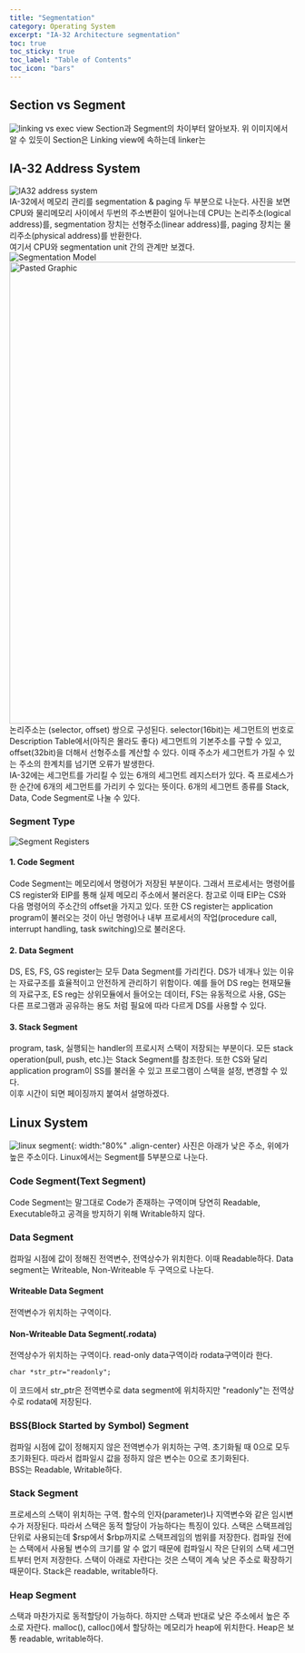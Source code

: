 ```yaml
---
title: "Segmentation"
category: Operating System
excerpt: "IA-32 Architecture segmentation"
toc: true
toc_sticky: true
toc_label: "Table of Contents"
toc_icon: "bars"
---
```

## Section vs Segment
![linking vs exec view](https://user-images.githubusercontent.com/45323902/157174633-eeef7205-dce6-46e6-bddc-d1abe631dff3.png)
Section과 Segment의 차이부터 알아보자. 위 이미지에서 알 수 있듯이 Section은 Linking view에 속하는데 linker는 
## IA-32 Address System
![IA32 address system](https://user-images.githubusercontent.com/45323902/152790702-b40ecef8-5950-4118-a13a-a236450c44c7.png)  
IA-32에서 메모리 관리를 segmentation & paging 두 부분으로 나눈다. 사진을 보면 CPU와 물리메모리 사이에서 두번의 주소변환이 일어나는데 CPU는 논리주소(logical address)를, segmentation 장치는 선형주소(linear address)를, paging 장치는 물리주소(physical address)를 반환한다.  
여기서 CPU와 segmentation unit 간의 관계만 보겠다.  
![Segmentation Model](https://user-images.githubusercontent.com/45323902/152787383-4ecb1827-26ab-46c8-a42f-3130c27f164f.png)   
<img width="814" alt="Pasted Graphic" src="https://user-images.githubusercontent.com/45323902/153807697-5b68a30c-ba2b-479b-9b72-0750580f0021.png">  
논리주소는 (selector, offset) 쌍으로 구성된다. selector(16bit)는 세그먼트의 번호로 Description Table에서(아직은 몰라도 좋다) 세그먼트의 기본주소를 구할 수 있고, offset(32bit)을 더해서 선형주소를 계산할 수 있다. 이때 주소가 세그먼트가 가질 수 있는 주소의 한계치를 넘기면 오류가 발생한다.   
IA-32에는 세그먼트를 가리킬 수 있는 6개의 세그먼트 레지스터가 있다. 즉 프로세스가 한 순간에 6개의 세그먼트를 가리키 수 있다는 뜻이다. 6개의 세그먼트 종류를 Stack, Data, Code Segment로 나눌 수 있다.
### Segment Type
![Segment Registers](https://user-images.githubusercontent.com/45323902/152787523-567bf142-581b-431a-b302-29a484e50c26.png) 
#### 1. Code Segment
Code Segment는 메모리에서 명령어가 저장된 부분이다. 그래서 프로세서는 명령어를 CS register와 EIP를 통해 실제 메모리 주소에서 불러온다. 참고로 이때 EIP는 CS와 다음 명령어의 주소간의 offset을 가지고 있다. 또한 CS register는 application program이 불러오는 것이 아닌 명령어나 내부 프로세서의 작업(procedure call, interrupt handling, task switching)으로 불러온다.
#### 2. Data Segment
DS, ES, FS, GS register는 모두 Data Segment를 가리킨다. DS가 네개나 있는 이유는 자료구조를 효율적이고 안전하게 관리하기 위함이다. 예를 들어 DS reg는 현재모듈의 자료구조, ES reg는 상위모듈에서 들어오는 데이터, FS는 유동적으로 사용, GS는 다른 프로그램과 공유하는 용도 처럼 필요에 따라 다르게 DS를 사용할 수 있다.
#### 3. Stack Segment
program, task, 실행되는 handler의 프로시저 스택이 저장되는 부분이다. 모든 stack operation(pull, push, etc.)는 Stack Segment를 참조한다. 또한 CS와 달리 application program이 SS를 불러올 수 있고 프로그램이 스택을 설정, 변경할 수 있다.  
이후 시간이 되면 페이징까지 붙여서 설명하겠다.

## Linux System
![linux segment](https://user-images.githubusercontent.com/45323902/156373549-015b78ea-138a-4743-b2a9-db61395372a5.jpg){: width:"80%" .align-center}
사진은 아래가 낮은 주소, 위에가 높은 주소이다. Linux에서는 Segment를 5부분으로 나눈다. 

### Code Segment(Text Segment)
Code Segment는 말그대로 Code가 존재하는 구역이며 당연히 Readable, Executable하고 공격을 방지하기 위해 Writable하지 않다.

### Data Segment
컴파일 시점에 값이 정해진 전역변수, 전역상수가 위치한다. 이때 Readable하다. 
Data segment는 Writeable, Non-Writeable 두 구역으로 나눈다.
#### Writeable Data Segment
전역변수가 위치하는 구역이다.
#### Non-Writeable Data Segment(.rodata)
전역상수가 위치하는 구역이다. read-only data구역이라 rodata구역이라 한다. 
~~~ 
char *str_ptr="readonly";
~~~
이 코드에서 str_ptr은 전역변수로 data segment에 위치하지만 "readonly"는 전역상수로 rodata에 저장된다.

### BSS(Block Started by Symbol) Segment
컴파일 시점에 값이 정해지지 않은 전역변수가 위치하는 구역. 초기화될 때 0으로 모두 초기화된다. 따라서 컴파일시 값을 정하지 않은 변수는 0으로 초기화된다.   
BSS는 Readable, Writable하다.

### Stack Segment
프로세스의 스택이 위치하는 구역. 함수의 인자(parameter)나 지역변수와 같은 임시변수가 저장된다. 따라서 스택은 동적 할당이 가능하다는 특징이 있다. 스택은 스택프레임 단위로 사용되는데 \$rsp에서 \$rbp까지로 스택프레임의 범위를 저장한다. 컴파일 전에는 스택에서 사용될 변수의 크기를 알 수 없기 때문에 컴파일시 작은 단위의 스택 세그먼트부터 먼저 저장한다. 스택이 아래로 자란다는 것은 스택이 계속 낮은 주소로 확장하기 때문이다.
Stack은 readable, writable하다.

### Heap Segment
스택과 마찬가지로 동적할당이 가능하다. 하지만 스택과 반대로 낮은 주소에서 높은 주소로 자란다. malloc(), calloc()에서 할당하는 메모리가 heap에 위치한다. 
Heap은 보통 readable, writable하다.
